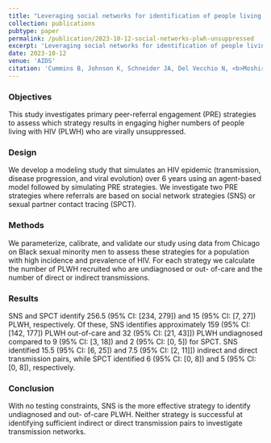 ```yaml
---
title: "Leveraging social networks for identification of people living with HIV who are virally unsuppressed"
collection: publications
pubtype: paper
permalink: /publication/2023-10-12-social-networks-plwh-unsuppressed
excerpt: 'Leveraging social networks for identification of people living with HIV who are virally unsuppressed'
date: 2023-10-12
venue: 'AIDS'
citation: 'Cummins B, Johnson K, Schneider JA, Del Vecchio N, <b>Moshiri N</b>, Wertheim JO, Goyal R, Skaathun B (2023). "Leveraging social networks for identification of people living with HIV who are virally unsuppressed." <i>AIDS</i>. In Press. <a href="https://doi.org/10.1097/QAD.0000000000003767" target="_blank">doi:10.1097/QAD.0000000000003767</a>'
---
```

### Objectives
This study investigates primary peer-referral engagement (PRE) strategies to assess which strategy results in engaging higher numbers of people living with HIV (PLWH) who are virally unsuppressed.

### Design
We develop a modeling study that simulates an HIV epidemic (transmission, disease progression, and viral evolution) over 6 years using an agent-based model followed by simulating PRE strategies. We investigate two PRE strategies where referrals are based on social network strategies (SNS) or sexual partner contact tracing (SPCT).

### Methods
We parameterize, calibrate, and validate our study using data from Chicago on Black sexual minority men to assess these strategies for a population with high incidence and prevalence of HIV. For each strategy we calculate the number of PLWH recruited who are undiagnosed or out- of-care and the number of direct or indirect transmissions.

### Results
SNS and SPCT identify 256.5 (95% CI: [234, 279]) and 15 (95% CI: [7, 27]) PLWH, respectively. Of these, SNS identifies approximately 159 (95% CI: [142, 177]) PLWH out-of-care and 32 (95% CI: [21, 43]]) PLWH undiagnosed compared to 9 (95% CI: [3, 18]) and 2 (95% CI: [0, 5]) for SPCT. SNS identified 15.5 (95% CI: [6, 25]) and 7.5 (95% CI: [2, 11]]) indirect and direct transmission pairs, while SPCT identified 6 (95% CI: [0, 8]) and 5 (95% CI: [0, 8]), respectively.

### Conclusion
With no testing constraints, SNS is the more effective strategy to identify undiagnosed and out- of-care PLWH. Neither strategy is successful at identifying sufficient indirect or direct transmission pairs to investigate transmission networks.
